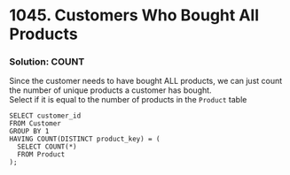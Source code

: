 # 1045. Customers Who Bought All Products

### Solution: COUNT

Since the customer needs to have bought ALL products, we can just count the number of unique products a customer has bought.  
Select if it is equal to the number of products in the `Product` table

```
SELECT customer_id
FROM Customer
GROUP BY 1
HAVING COUNT(DISTINCT product_key) = (
  SELECT COUNT(*)
  FROM Product
);
```